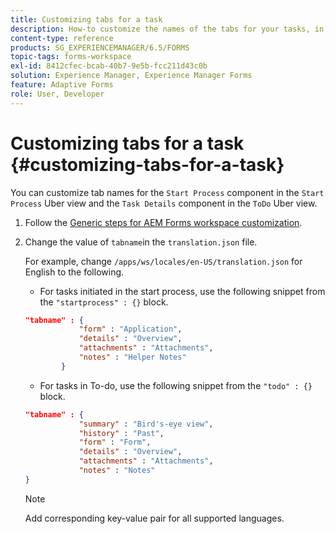 ```yaml
---
title: Customizing tabs for a task
description: How-to customize the names of the tabs for your tasks, in LiveCycle AEM Forms workspace.
content-type: reference
products: SG_EXPERIENCEMANAGER/6.5/FORMS
topic-tags: forms-workspace
exl-id: 8412cfec-bcab-40b7-9e5b-fcc211d43c0b
solution: Experience Manager, Experience Manager Forms
feature: Adaptive Forms
role: User, Developer
---
```

# Customizing tabs for a task {#customizing-tabs-for-a-task}

You can customize tab names for the `Start Process` component in the `Start Process` Uber view and the `Task Details` component in the `ToDo` Uber view.

1. Follow the [Generic steps for AEM Forms workspace customization](/help/forms/using/generic-steps-html-workspace-customization.md).
1. Change the value of `tabname`in the `translation.json` file.

   For example, change `/apps/ws/locales/en-US/translation.json` for English to the following.

    * For tasks initiated in the start process, use the following snippet from the `"startprocess" : {}` block.

   ```json
   "tabname" : {
               "form" : "Application",
               "details" : "Overview",
               "attachments" : "Attachments",
               "notes" : "Helper Notes"
           }
   ```

    * For tasks in To-do, use the following snippet from the `"todo" : {}` block.

   ```json
   "tabname" : {
               "summary" : "Bird's-eye view",
               "history" : "Past",
               "form" : "Form",
               "details" : "Overview",
               "attachments" : "Attachments",
               "notes" : "Notes"
   }
   ```

   >[!NOTE]
   >
   >Add corresponding key-value pair for all supported languages.
